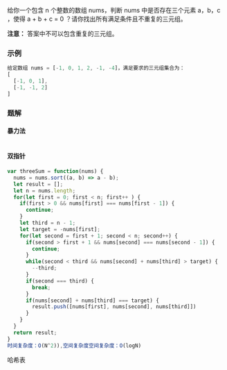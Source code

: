 给你一个包含 n 个整数的数组 nums，判断 nums 中是否存在三个元素 a，b，c ，使得 a + b + c = 0 ？请你找出所有满足条件且不重复的三元组。

**注意：** 答案中不可以包含重复的三元组。
### 示例
```js
给定数组 nums = [-1, 0, 1, 2, -1, -4]，满足要求的三元组集合为：
[
  [-1, 0, 1],
  [-1, -1, 2]
]

```
### 题解
#### 暴力法
```js

```
#### 双指针
```js
var threeSum = function(nums) {
  nums = nums.sort((a, b) => a - b);
  let result = [];
  let n = nums.length;
  for(let first = 0; first < n; first++ ) {
    if(first > 0 && nums[first] === nums[first - 1]) {
      continue;
    }
    let third = n - 1;
    let target = -nums[first];
    for(let second = first + 1; second < n; second++) {
      if(second > first + 1 && nums[second] === nums[second - 1]) {
        continue;
      }
      while(second < third && nums[second] + nums[third] > target) {
        --third;
      }
      if(second === third) {
        break;
      }
      if(nums[second] + nums[third] === target) {
        result.push([nums[first], nums[second], nums[third]])
      }
    }
  }
  return result;
}
时间复杂度：O(N^2)),空间复杂度空间复杂度：O(logN)
```
哈希表
```js

```
